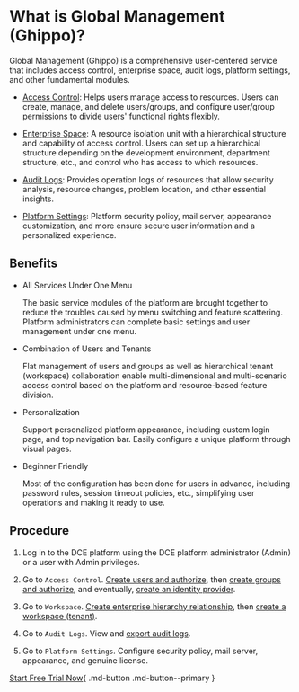 # What is Global Management (Ghippo)?

Global Management (Ghippo) is a comprehensive user-centered service that includes access control, enterprise space, audit logs, platform settings, and other fundamental modules.

- [Access Control](../user-guide/access-control/global.md): Helps users manage access to resources. Users can create, manage, and delete users/groups, and configure user/group permissions to divide users' functional rights flexibly.

- [Enterprise Space](../user-guide/workspace/ws-folder.md): A resource isolation unit with a hierarchical structure and capability of access control. Users can set up a hierarchical structure depending on the development environment, department structure, etc., and control who has access to which resources.

- [Audit Logs](../user-guide/audit/audit-log.md): Provides operation logs of resources that allow security analysis, resource changes, problem location, and other essential insights.

- [Platform Settings](../user-guide/platform-setting/mail-server.md): Platform security policy, mail server, appearance customization, and more ensure secure user information and a personalized experience.

## Benefits

- All Services Under One Menu

    The basic service modules of the platform are brought together to reduce the troubles caused by menu switching and feature scattering. Platform administrators can complete basic settings and user management under one menu.

- Combination of Users and Tenants

    Flat management of users and groups as well as hierarchical tenant (workspace) collaboration enable multi-dimensional and multi-scenario access control based on the platform and resource-based feature division.

- Personalization

    Support personalized platform appearance, including custom login page, and top navigation bar. Easily configure a unique platform through visual pages.

- Beginner Friendly
  
    Most of the configuration has been done for users in advance, including password rules, session timeout policies, etc., simplifying user operations and making it ready to use.

## Procedure

1. Log in to the DCE platform using the DCE platform administrator (Admin) or a user with Admin privileges.

2. Go to `Access Control`. [Create users and authorize](../user-guide/access-control/user.md), then [create groups and authorize](../user-guide/access-control/group.md), and eventually, [create an identity provider](../user-guide/access-control/idprovider.md).

3. Go to `Workspace`. [Create enterprise hierarchy relationship](../user-guide/workspace/ws-folder.md), then [create a workspace (tenant)](../user-guide/workspace/workspace.md).

4. Go to `Audit Logs`. View and [export audit logs](../user-guide/audit/audit-log.md).

5. Go to `Platform Settings`. Configure security policy, mail server, appearance, and genuine license.

[Start Free Trial Now](../../dce/license0.md){ .md-button .md-button--primary }
